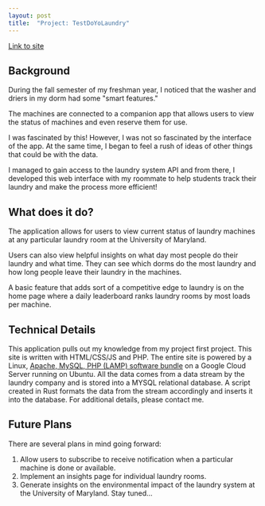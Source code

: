 ```yaml
---
layout: post
title:  "Project: TestDoYoLaundry"
---
```

[Link to site](https://www.testdoyolaundry.com)

## Background
During the fall semester of my freshman year, I noticed that the washer and driers in my dorm had some "smart features." 

The machines are connected to a companion app that allows users to view the status of machines and even reserve them for use.

I was fascinated by this! However, I was not so fascinated by the interface of the app. At the same time, I began to feel a rush of ideas of other things that could be with the data.

I managed to gain access to the laundry system API and from there, I developed this web interface with my roommate to help students track their laundry and make the process more efficient!

## What does it do?
The application allows for users to view current status of laundry machines at any particular laundry room at the University of Maryland.

Users can also view helpful insights on what day most people do their laundry and what time. They can see which dorms do the most laundry and how long people leave their laundry in the machines.

A basic feature that adds sort of a competitive edge to laundry is on the home page where a daily leaderboard ranks laundry rooms by most loads per machine.

## Technical Details
This application pulls out my knowledge from my project first project. This site is written with HTML/CSS/JS and PHP. The entire site is powered by a Linux, [Apache, MySQL, PHP (LAMP) software bundle](https://en.wikipedia.org/wiki/LAMP_(software_bundle)) on a Google Cloud Server running on Ubuntu. All the data comes from a data stream by the laundry company and is stored into a MYSQL relational database. A script created in Rust formats the data from the stream accordingly and inserts it into the database. For additional details, please contact me.

## Future Plans
There are several plans in mind going forward:
1. Allow users to subscribe to receive notification when a particular machine is done or available.
2. Implement an insights page for individual laundry rooms.
3. Generate insights on the environmental impact of the laundry system at the University of Maryland.
Stay tuned...